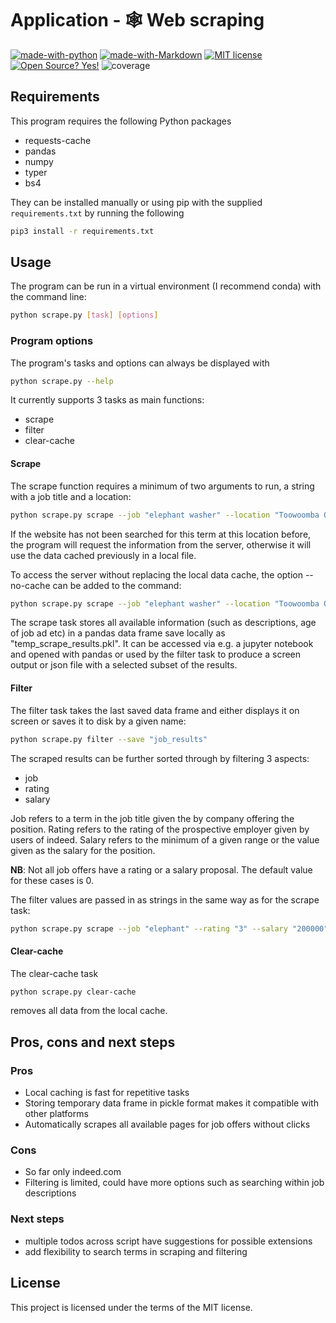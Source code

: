 # Application - 🕸️ Web scraping

[![made-with-python](https://img.shields.io/badge/Made%20with-Python-1f425f.svg)](https://www.python.org/)
[![made-with-Markdown](https://img.shields.io/badge/Made%20with-Markdown-1f425f.svg)](http://commonmark.org)
[![MIT license](https://img.shields.io/badge/License-MIT-blue.svg)](https://lbesson.mit-license.org/)
[![Open Source? Yes!](https://badgen.net/badge/Open%20Source%20%3F/Yes%21/blue?icon=github)](https://github.com/ghandic/PyCap-TODO-CRUD)
![coverage](https://img.shields.io/badge/coverage-0%25-red)

<description>

## Requirements

This program requires the following Python packages

- requests-cache
- pandas
- numpy
- typer
- bs4

They can be installed manually or using pip with the supplied `requirements.txt` by running the following

```bash
pip3 install -r requirements.txt
```

## Usage

The program can be run in a virtual environment (I recommend conda) with the command line:

```bash
python scrape.py [task] [options]
```
### Program options

The program's tasks and options can always be displayed with

```bash
python scrape.py --help
```
It currently supports 3 tasks as main functions:
- scrape
- filter
- clear-cache

#### Scrape 
The scrape function requires a minimum of two arguments to run, a string with a job title and a location:

```bash
python scrape.py scrape --job "elephant washer" --location "Toowoomba QLD"
```

If the website has not been searched for this term at this location before, the program will request the information
from the server, otherwise it will use the data cached previously in a local file.

To access the server without replacing the local data cache, the option --no-cache can be added to the command:

```bash
python scrape.py scrape --job "elephant washer" --location "Toowoomba QLD" --no-cache
```

The scrape task stores all available information (such as descriptions, age of job ad etc) in a pandas data frame save locally as "temp_scrape_results.pkl".
It can be accessed via e.g. a jupyter notebook and opened with pandas or used by the filter task to produce a screen
output or json file with a selected subset of the results.

#### Filter

The filter task takes the last saved data frame and either displays it on screen or saves it to disk by a given name:

```bash
python scrape.py filter --save "job_results"
```

The scraped results can be further sorted through by filtering 3 aspects:
- job
- rating
- salary

Job refers to a term in the job title given the by company offering the position.
Rating refers to the rating of the prospective employer given by users of indeed.
Salary refers to the minimum of a given range or the value given as the salary for the position.

**NB**: Not all job offers have a rating or a salary proposal. The default value for these cases is 0.

The filter values are passed in as strings in the same way as for the scrape task:

```bash
python scrape.py scrape --job "elephant" --rating "3" --salary "200000"
```

#### Clear-cache

The clear-cache task
```bash
python scrape.py clear-cache
```
removes all data from the local cache.


## Pros, cons and next steps

### Pros

- Local caching is fast for repetitive tasks
- Storing temporary data frame in pickle format makes it compatible with other platforms
- Automatically scrapes all available pages for job offers without clicks

### Cons

- So far only indeed.com
- Filtering is limited, could have more options such as searching within job descriptions

### Next steps

- multiple todos across script have suggestions for possible extensions
- add flexibility to search terms in scraping and filtering

## License

This project is licensed under the terms of the MIT license.
